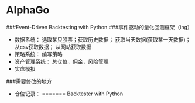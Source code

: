# AlphaGo

###Event-Driven Backtesting with Python
###事件驱动的量化回测框架（ing）

- 数据系统： 选取某只股票；获取历史数据； 获取当天数据(获取某一天数据)； 从csv获取数据； 从网站获取数据
- 策略系统： 编写策略
- 资产管理系统： 总仓位，佣金，风险管理
- 实盘模拟

###需要修改的地方
- 仓位记录：
=======
Backtester with Python

